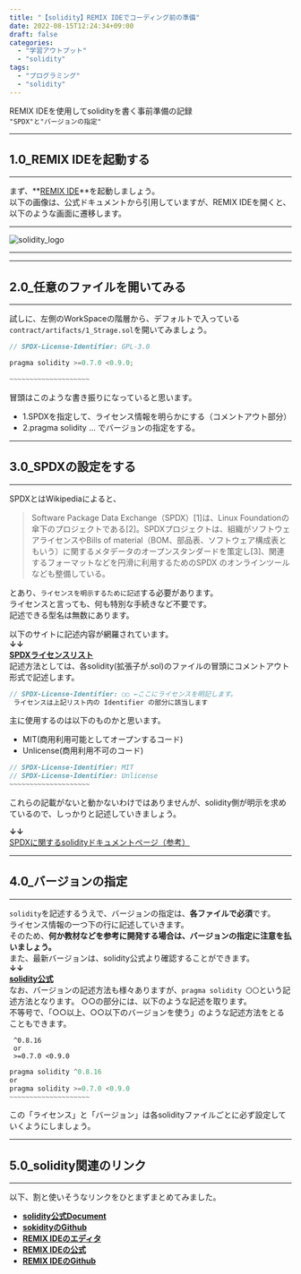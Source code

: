 ```yaml
---
title: "【solidity】REMIX IDEでコーディング前の準備"
date: 2022-08-15T12:24:34+09:00
draft: false
categories:
  - "学習アウトプット"
  - "solidity"
tags:
  - "プログラミング"
  - "solidity"
---
```

REMIX IDEを使用してsolidityを書く事前準備の記録  
``"SPDX"と"バージョンの指定"``
<!--more-->

***
## 1.0_REMIX IDEを起動する
***
まず、**[REMIX IDE](https://remix.ethereum.org/)**を起動しましょう。  
以下の画像は、公式ドキュメントから引用していますが、REMIX IDEを開くと、以下のような画面に遷移します。
***
![solidity_logo](../../img/11_solidity02.png)
***

***
## 2.0_任意のファイルを開いてみる
***
試しに、左側のWorkSpaceの階層から、デフォルトで入っている``contract/artifacts/1_Strage.sol``を開いてみましょう。  
```java Hello.java {.light .line-number .copy}
// SPDX-License-Identifier: GPL-3.0

pragma solidity >=0.7.0 <0.9.0;

~~~~~~~~~~~~~~~~~~~~

```  
冒頭はこのような書き振りになっていると思います。
- 1.SPDXを指定して、ライセンス情報を明らかにする（コメントアウト部分）
- 2.pragma solidity ... でバージョンの指定をする。

***
## 3.0_SPDXの設定をする
***
SPDXとはWikipediaによると、  
>Software Package Data Exchange（SPDX）[1]は、Linux Foundationの傘下のプロジェクトである[2]。SPDXプロジェクトは、組織がソフトウェアライセンスやBills of material（BOM、部品表、ソフトウェア構成表ともいう）に関するメタデータのオープンスタンダードを策定し[3]、関連するフォーマットなどを円滑に利用するためのSPDX のオンラインツールなども整備している。

とあり、``ライセンスを明示するために記述``する必要があります。  
ライセンスと言っても、何も特別な手続きなど不要です。  
記述できる型名は無数にあります。  

以下のサイトに記述内容が網羅されています。  
**↓↓**  
**[SPDXライセンスリスト](https://spdx.org/licenses/)**  
記述方法としては、各solidity(拡張子が.sol)のファイルの冒頭にコメントアウト形式で記述します。  
```java Hello.java {.light .line-number .copy}
// SPDX-License-Identifier: ○○ ←ここにライセンスを明記します。
 ライセンスは上記リスト内の Identifier の部分に該当します
```
主に使用するのは以下のものかと思います。
- MIT(商用利用可能としてオープンするコード)
- Unlicense(商用利用不可のコード)
```java Hello.java {.light .line-number .copy}
// SPDX-License-Identifier: MIT
// SPDX-License-Identifier: Unlicense
~~~~~~~~~~~~~~~~~~~~
```  

これらの記載がないと動かないわけではありませんが、solidity側が明示を求めているので、しっかりと記述していきましょう。

**↓↓**  
[SPDXに関するsolidityドキュメントページ（参考）](https://docs.soliditylang.org/en/v0.6.8/layout-of-source-files.html)  

***
## 4.0_バージョンの指定
***
``solidity``を記述するうえで、バージョンの指定は、**各ファイルで必須**です。  
ライセンス情報の一つ下の行に記述していきます。  
そのため、**何か教材などを参考に開発する場合は、バージョンの指定に注意を払いましょう。**  
また、最新バージョンは、solidity公式より確認することができます。  
**↓↓**  
**[solidity公式](https://docs.soliditylang.org/)**  
なお、バージョンの記述方法も様々ありますが、``pragma solidity 〇〇``という記述方法となります。 
○○の部分には、以下のような記述を取ります。  
不等号で、「○○以上、○○以下のバージョンを使う」のような記述方法をとることもできます。
```
 ^0.8.16
 or
 >=0.7.0 <0.9.0
```
```java Hello.java {.light .line-number .copy}
pragma solidity ^0.8.16
or
pragma solidity >=0.7.0 <0.9.0
~~~~~~~~~~~~~~~~~~~~
```  

この「ライセンス」と「バージョン」は各solidityファイルごとに必ず設定していくようにしましょう。

***
## 5.0_solidity関連のリンク
***
以下、割と使いそうなリンクをひとまずまとめてみました。  

- **[solidity公式Document](https://docs.soliditylang.org/)**
- **[sokidityのGithub](https://github.com/ethereum/solidity/blob/v0.6.8/docs/layout-of-source-files.rst)**
- **[REMIX IDEのエディタ](https://remix.ethereum.org/)**
- **[REMIX IDEの公式](https://remix-project.org/)**
- **[REMIX IDEのGithub](https://github.com/ethereum/remix-ide)**

